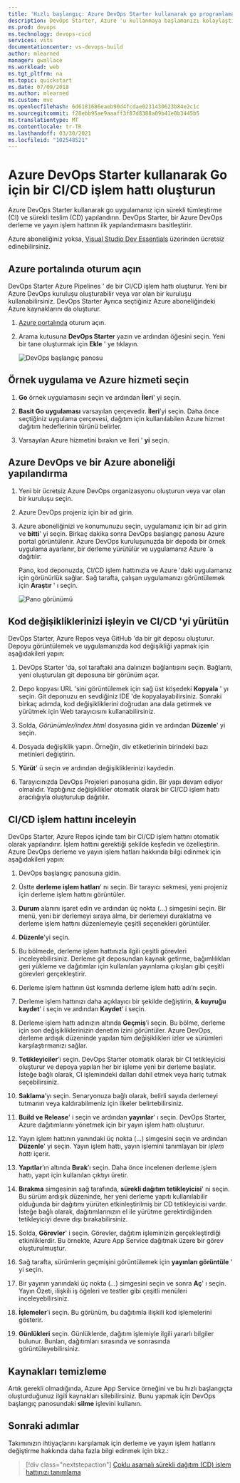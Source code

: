 ```yaml
---
title: 'Hızlı başlangıç: Azure DevOps Starter kullanarak go programlama dili için bir CI/CD işlem hattı oluşturma'
description: DevOps Starter, Azure 'u kullanmaya başlamanızı kolaylaştırır. Birkaç hızlı adımda Azure hizmetinde bir go programlama dili Web uygulaması başlatmanıza yardımcı olur.
ms.prod: devops
ms.technology: devops-cicd
services: vsts
documentationcenter: vs-devops-build
author: mlearned
manager: gwallace
ms.workload: web
ms.tgt_pltfrm: na
ms.topic: quickstart
ms.date: 07/09/2018
ms.author: mlearned
ms.custom: mvc
ms.openlocfilehash: 6d6181686eaeb90d4fcdae0231430623b84e2c1c
ms.sourcegitcommit: f28ebb95ae9aaaff3f87d8388a09b41e0b3445b5
ms.translationtype: MT
ms.contentlocale: tr-TR
ms.lasthandoff: 03/30/2021
ms.locfileid: "102548521"
---
```

# <a name="create-a-cicd-pipeline-for-go-using-azure-devops-starter"></a>Azure DevOps Starter kullanarak Go için bir CI/CD işlem hattı oluşturun

Azure DevOps Starter kullanarak go uygulamanız için sürekli tümleştirme (CI) ve sürekli teslim (CD) yapılandırın. DevOps Starter, bir Azure DevOps derleme ve yayın işlem hattının ilk yapılandırmasını basitleştirir.

Azure aboneliğiniz yoksa, [Visual Studio Dev Essentials](https://visualstudio.microsoft.com/dev-essentials/) üzerinden ücretsiz edinebilirsiniz.

## <a name="sign-in-to-the-azure-portal"></a>Azure portalında oturum açın

DevOps Starter Azure Pipelines ' de bir CI/CD işlem hattı oluşturur. Yeni bir Azure DevOps kuruluşu oluşturabilir veya var olan bir kuruluşu kullanabilirsiniz. DevOps Starter Ayrıca seçtiğiniz Azure aboneliğindeki Azure kaynaklarını da oluşturur.

1. [Azure portalında](https://portal.azure.com) oturum açın.

1. Arama kutusuna **DevOps Starter** yazın ve ardından öğesini seçin. Yeni bir tane oluşturmak için **Ekle** ' ye tıklayın.

    ![DevOps başlangıç panosu](_img/azure-devops-starter-aks/search-devops-starter.png)

## <a name="select-a-sample-app-and-azure-service"></a>Örnek uygulama ve Azure hizmeti seçin

1. **Go** örnek uygulamasını seçin ve ardından **İleri**' yi seçin.  
    
1. **Basit Go uygulaması** varsayılan çerçevedir. **İleri**’yi seçin.  Daha önce seçtiğiniz uygulama çerçevesi, dağıtım için kullanılabilen Azure hizmet dağıtım hedeflerinin türünü belirler. 
    
1. Varsayılan Azure hizmetini bırakın ve Ileri ' **yi** seçin.

## <a name="configure-azure-devops-and-an-azure-subscription"></a>Azure DevOps ve bir Azure aboneliği yapılandırma 

1. Yeni bir ücretsiz Azure DevOps organizasyonu oluşturun veya var olan bir kuruluşu seçin. 

1. Azure DevOps projeniz için bir ad girin. 

1. Azure aboneliğinizi ve konumunuzu seçin, uygulamanız için bir ad girin ve **bitti**' yi seçin. Birkaç dakika sonra DevOps başlangıç panosu Azure portal görüntülenir. Azure DevOps kuruluşunuzda bir depoda bir örnek uygulama ayarlanır, bir derleme yürütülür ve uygulamanız Azure 'a dağıtılır. 

    Pano, kod deponuzda, CI/CD işlem hattınızla ve Azure 'daki uygulamanız için görünürlük sağlar. Sağ tarafta, çalışan uygulamanızı görüntülemek için **Araştır** ' ı seçin.

    ![Pano görünümü](_img/azure-devops-project-go/dashboardnopreview.png) 

## <a name="commit-your-code-changes-and-execute-the-cicd"></a>Kod değişikliklerinizi işleyin ve CI/CD 'yi yürütün

DevOps Starter, Azure Repos veya GitHub 'da bir git deposu oluşturur. Depoyu görüntülemek ve uygulamanızda kod değişikliği yapmak için aşağıdakileri yapın:

1. DevOps Starter 'da, sol taraftaki ana dalınızın bağlantısını seçin. Bağlantı, yeni oluşturulan git deposuna bir görünüm açar.

1. Depo kopyası URL 'sini görüntülemek için sağ üst köşedeki **Kopyala** ' yı seçin. Git deponuzu en sevdiğiniz IDE 'de kopyalayabilirsiniz. Sonraki birkaç adımda, kod değişikliklerini doğrudan ana dala getirmek ve yürütmek için Web tarayıcısını kullanabilirsiniz.

1. Solda, *Görünümler/index.html* dosyasına gidin ve ardından **Düzenle**' yi seçin.

1. Dosyada değişiklik yapın. Örneğin, div etiketlerinin birindeki bazı metinleri değiştirin.

1. **Yürüt**' ü seçin ve ardından değişikliklerinizi kaydedin.

1. Tarayıcınızda DevOps Projeleri panosuna gidin. Bir yapı devam ediyor olmalıdır. Yaptığınız değişiklikler otomatik olarak bir CI/CD işlem hattı aracılığıyla oluşturulup dağıtılır.

## <a name="examine-the-cicd-pipeline"></a>CI/CD işlem hattını inceleyin

DevOps Starter, Azure Repos içinde tam bir CI/CD işlem hattını otomatik olarak yapılandırır. İşlem hattını gerektiği şekilde keşfedin ve özelleştirin. Azure DevOps derleme ve yayın işlem hatları hakkında bilgi edinmek için aşağıdakileri yapın:

1. DevOps başlangıç panosuna gidin.

1. Üstte **derleme işlem hatları**' nı seçin. Bir tarayıcı sekmesi, yeni projeniz için derleme işlem hattını görüntüler.

1. **Durum** alanını işaret edin ve ardından üç nokta (...) simgesini seçin. Bir menü, yeni bir derlemeyi sıraya alma, bir derlemeyi duraklatma ve derleme işlem hattını düzenlemeyle çeşitli seçenekleri görüntüler.

1. **Düzenle**'yi seçin.

1. Bu bölmede, derleme işlem hattınızla ilgili çeşitli görevleri inceleyebilirsiniz. Derleme git deposundan kaynak getirme, bağımlılıkları geri yükleme ve dağıtımlar için kullanılan yayınlama çıkışları gibi çeşitli görevleri gerçekleştirir.

1. Derleme işlem hattının üst kısmında derleme işlem hattı adı’nı seçin.

1. Derleme işlem hattınızı daha açıklayıcı bir şekilde değiştirin, **& kuyruğu kaydet**' i seçin ve ardından **Kaydet**' i seçin.

1. Derleme işlem hattı adınızın altında **Geçmiş**’i seçin. Bu bölme, derleme için son değişikliklerinizin denetim izini görüntüler. Azure DevOps, derleme ardışık düzeninde yapılan tüm değişiklikleri izler ve sürümleri karşılaştırmanızı sağlar.

1. **Tetikleyiciler**’i seçin. DevOps Starter otomatik olarak bir CI tetikleyicisi oluşturur ve depoya yapılan her bir işleme yeni bir derleme başlatır. İsteğe bağlı olarak, CI işlemindeki dalları dahil etmek veya hariç tutmak seçebilirsiniz.

1. **Saklama**’yı seçin. Senaryonuza bağlı olarak, belirli sayıda derlemeyi tutmanın veya kaldırabilmeniz için ilkeler belirtebilirsiniz.

1. **Build ve Release**' i seçin ve ardından **yayınlar**' ı seçin.  DevOps Starter, Azure dağıtımlarını yönetmek için bir yayın işlem hattı oluşturur.

1. Yayın işlem hattının yanındaki üç nokta (...) simgesini seçin ve ardından **Düzenle**' yi seçin. Yayın işlem hattı, yayın işlemini tanımlayan bir *işlem hattı* içerir.

1. **Yapıtlar**’ın altında **Bırak**’ı seçin. Daha önce incelenen derleme işlem hattı, yapıt için kullanılan çıktıyı üretir. 

1. **Bırakma** simgesinin sağ tarafında, **sürekli dağıtım tetikleyicisi**' ni seçin. Bu sürüm ardışık düzeninde, her yeni derleme yapıtı kullanılabilir olduğunda bir dağıtımı yürüten etkinleştirilmiş bir CD tetikleyicisi vardır. İsteğe bağlı olarak, dağıtımlarınızın el ile yürütme gerektirdiğinden tetikleyiciyi devre dışı bırakabilirsiniz. 

1. Solda, **Görevler**' i seçin. Görevler, dağıtım işleminizin gerçekleştirdiği etkinliklerdir. Bu örnekte, Azure App Service dağıtmak üzere bir görev oluşturulmuştur.

1. Sağ tarafta, sürümlerin geçmişini görüntülemek için **yayınları görüntüle** ' yi seçin.

1. Bir yayının yanındaki üç nokta (...) simgesini seçin ve sonra **Aç**' ı seçin. Yayın Özeti, ilişkili iş öğeleri ve testler gibi çeşitli menüleri inceleyebilirsiniz.

1. **İşlemeler**'i seçin. Bu görünüm, bu dağıtımla ilişkili kod işlemelerini gösterir. 

1. **Günlükleri** seçin. Günlüklerde, dağıtım işlemiyle ilgili yararlı bilgiler bulunur. Bunları, dağıtımları sırasında ve sonrasında görüntüleyebilirsiniz.

## <a name="clean-up-resources"></a>Kaynakları temizleme

Artık gerekli olmadığında, Azure App Service örneğini ve bu hızlı başlangıçta oluşturduğunuz ilgili kaynakları silebilirsiniz. Bunu yapmak için DevOps başlangıç panosundaki **silme** işlevini kullanın.

## <a name="next-steps"></a>Sonraki adımlar

Takımınızın ihtiyaçlarını karşılamak için derleme ve yayın işlem hatlarını değiştirme hakkında daha fazla bilgi edinmek için bkz.:

> [!div class="nextstepaction"]
> [Çoklu aşamalı sürekli dağıtım (CD) işlem hattınızı tanımlama](/azure/devops/pipelines/release/define-multistage-release-process)
